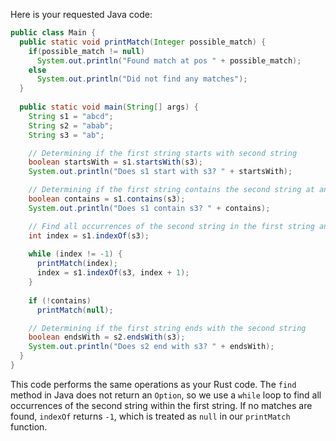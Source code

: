 Here is your requested Java code:

```java
public class Main {
  public static void printMatch(Integer possible_match) {
    if(possible_match != null) 
      System.out.println("Found match at pos " + possible_match);
    else
      System.out.println("Did not find any matches");
  }
  
  public static void main(String[] args) {
    String s1 = "abcd";
    String s2 = "abab";
    String s3 = "ab";

    // Determining if the first string starts with second string
    boolean startsWith = s1.startsWith(s3);
    System.out.println("Does s1 start with s3? " + startsWith);

    // Determining if the first string contains the second string at any location
    boolean contains = s1.contains(s3);
    System.out.println("Does s1 contain s3? " + contains);

    // Find all occurrences of the second string in the first string and print their locations.
    int index = s1.indexOf(s3);
    
    while (index != -1) {
      printMatch(index); 
      index = s1.indexOf(s3, index + 1);
    }
      
    if (!contains)
      printMatch(null);

    // Determining if the first string ends with the second string
    boolean endsWith = s2.endsWith(s3);
    System.out.println("Does s2 end with s3? " + endsWith);    
  }
}
```

This code performs the same operations as your Rust code. The `find` method in Java does not return an `Option`, so we use a `while` loop to find all occurrences of the second string within the first string. If no matches are found, `indexOf` returns `-1`, which is treated as `null` in our `printMatch` function.

